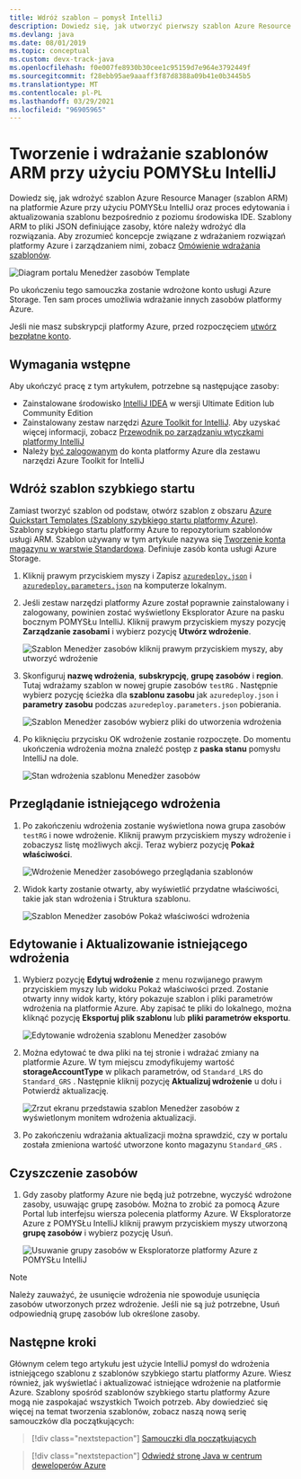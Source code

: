 ```yaml
---
title: Wdróż szablon — pomysł IntelliJ
description: Dowiedz się, jak utworzyć pierwszy szablon Azure Resource Manager (szablon ARM), korzystając z POMYSŁu IntelliJ oraz jak go wdrożyć.
ms.devlang: java
ms.date: 08/01/2019
ms.topic: conceptual
ms.custom: devx-track-java
ms.openlocfilehash: f0e007fe8930b30cee1c95159d7e964e3792449f
ms.sourcegitcommit: f28ebb95ae9aaaff3f87d8388a09b41e0b3445b5
ms.translationtype: MT
ms.contentlocale: pl-PL
ms.lasthandoff: 03/29/2021
ms.locfileid: "96905965"
---
```

# <a name="create-and-deploy-arm-templates-by-using-the-intellij-idea"></a>Tworzenie i wdrażanie szablonów ARM przy użyciu POMYSŁu IntelliJ

Dowiedz się, jak wdrożyć szablon Azure Resource Manager (szablon ARM) na platformie Azure przy użyciu POMYSŁu IntelliJ oraz proces edytowania i aktualizowania szablonu bezpośrednio z poziomu środowiska IDE. Szablony ARM to pliki JSON definiujące zasoby, które należy wdrożyć dla rozwiązania. Aby zrozumieć koncepcje związane z wdrażaniem rozwiązań platformy Azure i zarządzaniem nimi, zobacz [Omówienie wdrażania szablonów](overview.md).

![Diagram portalu Menedżer zasobów Template](./media/quickstart-create-templates-use-the-portal/azure-resource-manager-export-deploy-template-portal.png)

Po ukończeniu tego samouczka zostanie wdrożone konto usługi Azure Storage. Ten sam proces umożliwia wdrażanie innych zasobów platformy Azure.

Jeśli nie masz subskrypcji platformy Azure, przed rozpoczęciem [utwórz bezpłatne konto](https://azure.microsoft.com/free/).

## <a name="prerequisites"></a>Wymagania wstępne

Aby ukończyć pracę z tym artykułem, potrzebne są następujące zasoby:

* Zainstalowane środowisko [IntelliJ IDEA](https://www.jetbrains.com/idea/download/) w wersji Ultimate Edition lub Community Edition
* Zainstalowany zestaw narzędzi [Azure Toolkit for IntelliJ](https://plugins.jetbrains.com/plugin/8053). Aby uzyskać więcej informacji, zobacz [Przewodnik po zarządzaniu wtyczkami platformy IntelliJ](https://www.jetbrains.com/help/idea/managing-plugins.html)
* Należy [być zalogowanym](/azure/developer/java/toolkit-for-intellij/sign-in-instructions) do konta platformy Azure dla zestawu narzędzi Azure Toolkit for IntelliJ

## <a name="deploy-a-quickstart-template"></a>Wdróż szablon szybkiego startu

Zamiast tworzyć szablon od podstaw, otwórz szablon z obszaru [Azure Quickstart Templates (Szablony szybkiego startu platformy Azure)](https://azure.microsoft.com/resources/templates/). Szablony szybkiego startu platformy Azure to repozytorium szablonów usługi ARM. Szablon używany w tym artykule nazywa się [Tworzenie konta magazynu w warstwie Standardowa](https://github.com/Azure/azure-quickstart-templates/tree/master/101-storage-account-create/). Definiuje zasób konta usługi Azure Storage.

1. Kliknij prawym przyciskiem myszy i Zapisz [`azuredeploy.json`](https://raw.githubusercontent.com/Azure/azure-quickstart-templates/master/101-storage-account-create/azuredeploy.json) i [`azuredeploy.parameters.json`](https://raw.githubusercontent.com/Azure/azure-quickstart-templates/master/101-storage-account-create/azuredeploy.parameters.json) na komputerze lokalnym.

1. Jeśli zestaw narzędzi platformy Azure został poprawnie zainstalowany i zalogowany, powinien zostać wyświetlony Eksplorator Azure na pasku bocznym POMYSŁu IntelliJ. Kliknij prawym przyciskiem myszy pozycję **Zarządzanie zasobami** i wybierz pozycję **Utwórz wdrożenie**.

    ![Szablon Menedżer zasobów kliknij prawym przyciskiem myszy, aby utworzyć wdrożenie](./media/create-templates-use-intellij/resource-manager-create-deployment-right-click.png)

1. Skonfiguruj **nazwę wdrożenia**, **subskrypcję**, **grupę zasobów** i **region**. Tutaj wdrażamy szablon w nowej grupie zasobów `testRG` . Następnie wybierz pozycję ścieżka dla **szablonu zasobu** jak `azuredeploy.json` i **parametry zasobu** podczas `azuredeploy.parameters.json` pobierania.

    ![Szablon Menedżer zasobów wybierz pliki do utworzenia wdrożenia](./media/create-templates-use-intellij/resource-manager-create-deployment-select-files.png)

1. Po kliknięciu przycisku OK wdrożenie zostanie rozpoczęte. Do momentu ukończenia wdrożenia można znaleźć postęp z **paska stanu** pomysłu IntelliJ na dole.

    ![Stan wdrożenia szablonu Menedżer zasobów](./media/create-templates-use-intellij/resource-manager-create-deployment-status.png)

## <a name="browse-an-existing-deployment"></a>Przeglądanie istniejącego wdrożenia

1. Po zakończeniu wdrożenia zostanie wyświetlona nowa grupa zasobów `testRG` i nowe wdrożenie. Kliknij prawym przyciskiem myszy wdrożenie i zobaczysz listę możliwych akcji. Teraz wybierz pozycję **Pokaż właściwości**.

    ![Wdrożenie Menedżer zasobówego przeglądania szablonów](./media/create-templates-use-intellij/resource-manager-deployment-browse.png)

1. Widok karty zostanie otwarty, aby wyświetlić przydatne właściwości, takie jak stan wdrożenia i Struktura szablonu.

    ![Szablon Menedżer zasobów Pokaż właściwości wdrożenia](./media/create-templates-use-intellij/resource-manager-deployment-show-properties.png)

## <a name="edit-and-update-an-existing-deployment"></a>Edytowanie i Aktualizowanie istniejącego wdrożenia

1. Wybierz pozycję **Edytuj wdrożenie** z menu rozwijanego prawym przyciskiem myszy lub widoku Pokaż właściwości przed. Zostanie otwarty inny widok karty, który pokazuje szablon i pliki parametrów wdrożenia na platformie Azure. Aby zapisać te pliki do lokalnego, można kliknąć pozycję **Eksportuj plik szablonu**  lub **pliki parametrów eksportu**.

    ![Edytowanie wdrożenia szablonu Menedżer zasobów](./media/create-templates-use-intellij/resource-manager-edit-deployment.png)

1. Można edytować te dwa pliki na tej stronie i wdrażać zmiany na platformie Azure. W tym miejscu zmodyfikujemy wartość **storageAccountType** w plikach parametrów, od `Standard_LRS` do `Standard_GRS` . Następnie kliknij pozycję **Aktualizuj wdrożenie** u dołu i Potwierdź aktualizację.

    ![Zrzut ekranu przedstawia szablon Menedżer zasobów z wyświetlonym monitem wdrożenia aktualizacji.](./media/create-templates-use-intellij/resource-manager-edit-deployment-update.png)

1. Po zakończeniu wdrażania aktualizacji można sprawdzić, czy w portalu została zmieniona wartość utworzone konto magazynu `Standard_GRS` .

## <a name="clean-up-resources"></a>Czyszczenie zasobów

1. Gdy zasoby platformy Azure nie będą już potrzebne, wyczyść wdrożone zasoby, usuwając grupę zasobów. Można to zrobić za pomocą Azure Portal lub interfejsu wiersza polecenia platformy Azure. W Eksploratorze Azure z POMYSŁu IntelliJ kliknij prawym przyciskiem myszy utworzoną **grupę zasobów** i wybierz pozycję Usuń.

    ![Usuwanie grupy zasobów w Eksploratorze platformy Azure z POMYSŁu IntelliJ](./media/create-templates-use-intellij/delete-resource-group.png)

> [!NOTE]
> Należy zauważyć, że usunięcie wdrożenia nie spowoduje usunięcia zasobów utworzonych przez wdrożenie. Jeśli nie są już potrzebne, Usuń odpowiednią grupę zasobów lub określone zasoby.

## <a name="next-steps"></a>Następne kroki

Głównym celem tego artykułu jest użycie IntelliJ pomysł do wdrożenia istniejącego szablonu z szablonów szybkiego startu platformy Azure. Wiesz również, jak wyświetlać i aktualizować istniejące wdrożenie na platformie Azure. Szablony spośród szablonów szybkiego startu platformy Azure mogą nie zaspokajać wszystkich Twoich potrzeb. Aby dowiedzieć się więcej na temat tworzenia szablonów, zobacz naszą nową serię samouczków dla początkujących:

> [!div class="nextstepaction"]
> [Samouczki dla początkujących](./template-tutorial-create-first-template.md)

> [!div class="nextstepaction"]
> [Odwiedź stronę Java w centrum deweloperów Azure](/azure/java)
